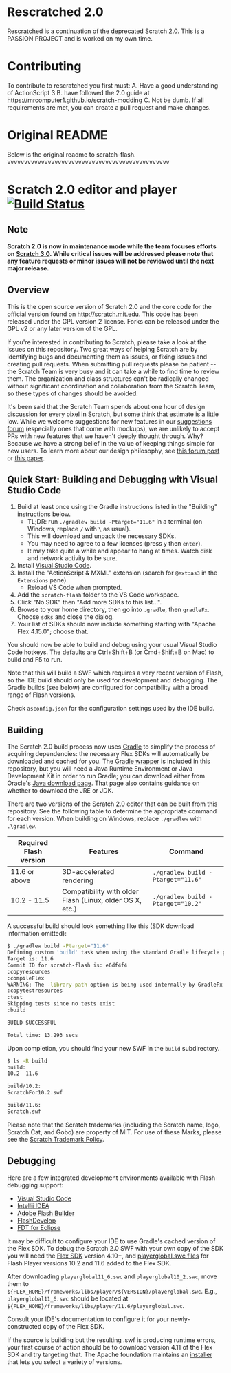 # Rescratched 2.0
Rescratched is a continuation of the deprecated Scratch 2.0.
This is a PASSION PROJECT and is worked on my own time.

# Contributing
To contribute to rescratched you first must:
A. Have a good understanding of ActionScript 3
B. have followed the 2.0 guide at https://mrcomputer1.github.io/scratch-modding
C. Not be dumb.
If all requirements are met, you can create a pull request and make changes.

# Original README
Below is the original readme to scratch-flash.
vvvvvvvvvvvvvvvvvvvvvvvvvvvvvvvvvvvvvvvvvvvvvvvv




# Scratch 2.0 editor and player [![Build Status](https://api.travis-ci.org/LLK/scratch-flash.svg?branch=master)](https://travis-ci.org/LLK/scratch-flash)

## Note

**Scratch 2.0 is now in maintenance mode while the team focuses efforts on [Scratch
3.0](https://scratch.mit.edu/developers). While critical issues will be addressed please note that any feature
requests or minor issues will not be reviewed until the next major release.**

## Overview

This is the open source version of Scratch 2.0 and the core code for the official version found on
<http://scratch.mit.edu>. This code has been released under the GPL version 2 license. Forks can be released under the
GPL v2 or any later version of the GPL.

If you're interested in contributing to Scratch, please take a look at the issues on this repository. Two great ways
of helping Scratch are by identifying bugs and documenting them as issues, or fixing issues and creating pull
requests. When submitting pull requests please be patient -- the Scratch Team is very busy and it can take a while to
find time to review them. The organization and class structures can't be radically changed without significant
coordination and collaboration from the Scratch Team, so these types of changes should be avoided.

It's been said that the Scratch Team spends about one hour of design discussion for every pixel in Scratch, but some
think that estimate is a little low. While we welcome suggestions for new features in our [suggestions
forum](http://scratch.mit.edu/discuss/1/) (especially ones that come with mockups), we are unlikely to accept PRs with
new features that we haven't deeply thought through. Why? Because we have a strong belief in the value of keeping
things simple for new users. To learn more about our design philosophy, see [this forum
post](http://scratch.mit.edu/discuss/post/1576/) or [this
paper](http://web.media.mit.edu/~jmaloney/papers/ScratchLangAndEnvironment.pdf).

## Quick Start: Building and Debugging with Visual Studio Code

1. Build at least once using the Gradle instructions listed in the "Building" instructions below.
   * TL;DR: run `./gradlew build -Ptarget="11.6"` in a terminal (on Windows, replace `/` with `\` as usual).
   * This will download and unpack the necessary SDKs.
   * You may need to agree to a few licenses (press `y` then `enter`).
   * It may take quite a while and appear to hang at times. Watch disk and network activity to be sure.
2. Install [Visual Studio Code](https://code.visualstudio.com/).
3. Install the "ActionScript & MXML" extension (search for `@ext:as3` in the `Extensions` pane).
   * Reload VS Code when prompted.
4. Add the `scratch-flash` folder to the VS Code workspace.
5. Click "No SDK" then "Add more SDKs to this list...".
6. Browse to your home directory, then go into `.gradle`, then `gradleFx`. Choose `sdks` and close the dialog.
7. Your list of SDKs should now include something starting with "Apache Flex 4.15.0"; choose that.

You should now be able to build and debug using your usual Visual Studio Code hotkeys. The defaults are Ctrl+Shift+B
(or Cmd+Shift+B on Mac) to build and F5 to run.

Note that this will build a SWF which requires a very recent version of Flash, so the IDE build should only be used
for development and debugging. The Gradle builds (see below) are configured for compatibility with a broad range of
Flash versions.

Check `asconfig.json` for the configuration settings used by the IDE build.

## Building

The Scratch 2.0 build process now uses [Gradle](http://gradle.org/) to simplify the process of acquiring dependencies:
the necessary Flex SDKs will automatically be downloaded and cached for you. The [Gradle
wrapper](https://docs.gradle.org/current/userguide/gradle_wrapper.html) is included in this repository, but you will
need a Java Runtime Environment or Java Development Kit in order to run Gradle; you can download either from Oracle's
[Java download page](http://www.oracle.com/technetwork/java/javase/downloads/index.html). That page also contains
guidance on whether to download the JRE or JDK.

There are two versions of the Scratch 2.0 editor that can be built from this repository. See the following table to
determine the appropriate command for each version. When building on Windows, replace `./gradlew` with `.\gradlew`.

Required Flash version | Features | Command
--- | --- | ---
11.6 or above | 3D-accelerated rendering | `./gradlew build -Ptarget="11.6"`
10.2 - 11.5 | Compatibility with older Flash (Linux, older OS X, etc.) | `./gradlew build -Ptarget="10.2"`

A successful build should look something like this (SDK download information omitted):

```sh
$ ./gradlew build -Ptarget="11.6"
Defining custom 'build' task when using the standard Gradle lifecycle plugins has been deprecated and is scheduled to be removed in Gradle 3.0
Target is: 11.6
Commit ID for scratch-flash is: e6df4f4
:copyresources
:compileFlex
WARNING: The -library-path option is being used internally by GradleFx. Alternative: specify the library as a 'merged' Gradle dependendency
:copytestresources
:test
Skipping tests since no tests exist
:build

BUILD SUCCESSFUL

Total time: 13.293 secs
```

Upon completion, you should find your new SWF in the `build` subdirectory.

```sh
$ ls -R build
build:
10.2  11.6

build/10.2:
ScratchFor10.2.swf

build/11.6:
Scratch.swf
```

Please note that the Scratch trademarks (including the Scratch name, logo, Scratch Cat, and Gobo) are property of MIT.
For use of these Marks, please see the [Scratch Trademark
Policy](http://wiki.scratch.mit.edu/wiki/Scratch_1.4_Source_Code#Scratch_Trademark_Policy).

## Debugging

Here are a few integrated development environments available with Flash debugging support:

* [Visual Studio Code](https://code.visualstudio.com/)
* [Intellij IDEA](http://www.jetbrains.com/idea/features/flex_ide.html)
* [Adobe Flash Builder](http://www.adobe.com/products/flash-builder.html)
* [FlashDevelop](http://www.flashdevelop.org/)
* [FDT for Eclipse](http://fdt.powerflasher.com/)

It may be difficult to configure your IDE to use Gradle's cached version of the Flex SDK. To debug the Scratch 2.0 SWF
with your own copy of the SDK you will need the [Flex SDK](http://flex.apache.org/) version 4.10+, and
[playerglobal.swc files](http://helpx.adobe.com/flash-player/kb/archived-flash-player-versions.html#playerglobal) for
Flash Player versions 10.2 and 11.6 added to the Flex SDK.

After downloading ``playerglobal11_6.swc`` and ``playerglobal10_2.swc``, move them to
``${FLEX_HOME}/frameworks/libs/player/${VERSION}/playerglobal.swc``. E.g., ``playerglobal11_6.swc`` should be located
at ``${FLEX_HOME}/frameworks/libs/player/11.6/playerglobal.swc``.

Consult your IDE's documentation to configure it for your newly-constructed copy of the Flex SDK.

If the source is building but the resulting .swf is producing runtime errors, your first course of action should be to
download version 4.11 of the Flex SDK and try targeting that. The Apache foundation maintains an
[installer](http://flex.apache.org/installer.html) that lets you select a variety of versions.
